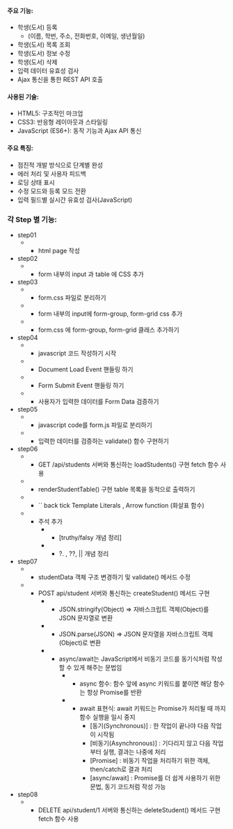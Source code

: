 #### 주요 기능: 
* 학생(도서) 등록 
    - (이름, 학번, 주소, 전화번호, 이메일, 생년월일)
* 학생(도서) 목록 조회
* 학생(도서) 정보 수정
* 학생(도서) 삭제
* 입력 데이터 유효성 검사
* Ajax 통신을 통한 REST API 호출

#### 사용된 기술:
* HTML5: 구조적인 마크업
* CSS3: 반응형 레이아웃과 스타일링
* JavaScript (ES6+): 동작 기능과 Ajax API 통신

#### 주요 특징: 
* 점진적 개발 방식으로 단계별 완성
* 에러 처리 및 사용자 피드백
* 로딩 상태 표시
* 수정 모드와 등록 모드 전환
* 입력 필드별 실시간 유효성 검사(JavaScript)

### 각 Step 별 기능:
* step01
    * - html page 작성
* step02 
    * - form 내부의 input 과 table 에 CSS 추가
* step03 
    * - form.css 파일로 분리하기
    * - form 내부의 input에 form-group, form-grid css 추가
    * - form.css 에 form-group, form-grid 클래스 추가하기
* step04
    * - javascript 코드 작성하기 시작
    * - Document Load Event 핸들링 하기
    * - Form Submit Event 핸들링 하기
    * - 사용자가 입력한 데이터를 Form Data 검증하기
* step05
    * - javascript code를 form.js 파일로 분리하기
    * - 입력한 데이터를 검증하는 validate() 함수 구현하기
* step06
    * - GET /api/students 서버와 통신하는 loadStudents() 구현 fetch 함수 사용
    * - renderStudentTable() 구현 table 목록을 동적으로 출력하기
    * - `` back tick Template Literals , Arrow function (화살표 함수)
    * - 주석 추가
        * - [truthy/falsy 개념 정리]
        * - ?. , ??, || 개념 정리
* step07
    * - studentData 객체 구조 변경하기 및 validate() 메서드 수정
    * - POST api/student 서버와 통신하는 createStudent() 메서드 구현
        * - JSON.stringify(Object) => 자바스크립트 객체(Object)를 JSON 문자열로 변환
        * - JSON.parse(JSON) => JSON 문자열을 자바스크립트 객체(Object)로 변환
        * - async/await는 JavaScript에서 비동기 코드를 동기식처럼 작성할 수 있게 해주는 문법임
            * - async 함수: 함수 앞에 async 키워드를 붙이면 해당 함수는 항상 Promise를 반환
            * - await 표현식: await 키워드는 Promise가 처리될 때 까지 함수 실행을 일시 중지
                * [동기(Synchronous)] : 한 작업이 끝나야 다음 작업이 시작됨
                * [비동기(Asynchronous)] : 기다리지 않고 다음 작업부터 실행, 결과는 나중에 처리
                * [Promise] : 비동기 작업을 처리하기 위한 객체, then/catch로 결과 처리
                * [async/await] : Promise를 더 쉽게 사용하기 위한 문법, 동기 코드처럼 작성 가능
* step08
    * - DELETE api/student/1 서버와 통신하는 deleteStudent() 메서드 구현 fetch 함수 사용


